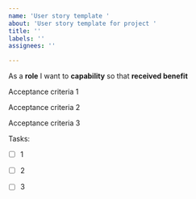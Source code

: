 ```yaml
---
name: 'User story template '
about: 'User story template for project '
title: ''
labels: ''
assignees: ''

---
```


As a **role** I want to **capability** so that **received benefit**

Acceptance criteria 1

Acceptance criteria 2

Acceptance criteria 3

Tasks:
- [ ] 1
- [ ] 2
- [ ] 3


